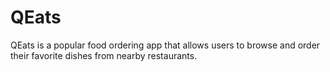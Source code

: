 # QEats
QEats is a popular food ordering app that allows users to browse and order their favorite dishes from nearby restaurants.
